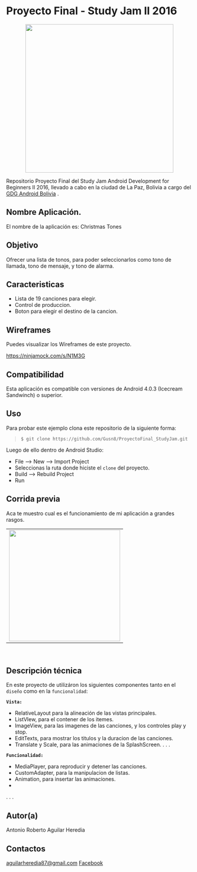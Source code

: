 Proyecto Final - Study Jam II 2016
===
<div align="center">
    <center>
        <img src="http://developerstudyjams.com/images/masthead.png" width="400px"/>
    </center>
</div>

Repositorio Proyecto Final del Study Jam Android Development for Beginners II 2016, llevado a cabo en la ciudad de La Paz, Bolivia a cargo del <a target="_blank" href="http://www.gdg.androidbolivia.com">GDG Android Bolivia</a> .

Nombre Aplicación.
---
El nombre de la aplicación es: Christmas Tones

Objetivo
---
Ofrecer una lista de tonos, para poder seleccionarlos como tono de llamada, tono de mensaje, y tono de alarma.

Caracteristicas
---
* Lista de 19 canciones para elegir.
* Control de produccion.
* Boton para elegir el destino de la cancion.

Wireframes
---
Puedes visualizar los Wireframes de este proyecto.

https://ninjamock.com/s/N1M3G

Compatibilidad
---
Esta aplicación es compatible con versiones de Android 4.0.3 (Icecream Sandwinch) o superior.

Uso
---------
Para probar este ejemplo clona este repositorio de la siguiente forma:
>
>     $ git clone https://github.com/Gusn8/ProyectoFinal_StudyJam.git

Luego de ello dentro de Android Studio:

* File --> New --> Import Project 
* Seleccionas la ruta donde hiciste el `clone` del proyecto.
* Build --> Rebuild Project
* Run 

Corrida previa
---
Aca te muestro cual es el funcionamiento de mi aplicación a grandes rasgos.
<div align="center">
    <center>
        <table border="0">
            <tr>
                <td><img src="/img/screenshot.jpg" width="300"></td>
            </tr>
        </table>
    </center>
</div>
<br>

Descripción técnica
---
En este proyecto de utilizáron los siguientes componentes tanto en el `diseño` como en la `funcionalidad`:

**`Vista:`**
* RelativeLayout para la alineación de las vistas principales.
* ListVIew, para el contener de los itemes.
* ImageView, para las imagenes de las canciones, y los controles play y stop.
* EditTexts, para mostrar los titulos y la duracion de las canciones.
* Translate y Scale, para las animaciones de la SplashScreen.
.
.
.

**`Funcionalidad:`**
* MediaPlayer, para reproducir y detener las canciones.
* CustomAdapter, para la manipulacion de listas.
* Animation, para insertar las animaciones.
*
.
.
.

Autor(a)
---
Antonio Roberto Aguilar Heredia

Contactos
---
aguilarheredia87@gmail.com
[Facebook](https://www.facebook.com/aguilarheredia) <br>
